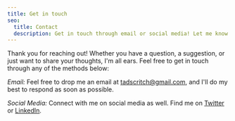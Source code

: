 ```yaml
---
title: Get in touch
seo:
  title: Contact
  description: Get in touch through email or social media! Let me know how I can help.
---
```


Thank you for reaching out! Whether you have a question, a suggestion, or just want to share your thoughts, I'm all ears. Feel free to get in touch through any of the methods below:

_Email:_
Feel free to drop me an email at [tadscritch@gmail.com](mailto:tadscritch@gmail.com), and I'll do my best to respond as soon as possible.

_Social Media:_
Connect with me on social media as well. Find me on [Twitter](https://twitter.com/tadscritch) or [LinkedIn](https://www.linkedin.com/tadscritchfield).
